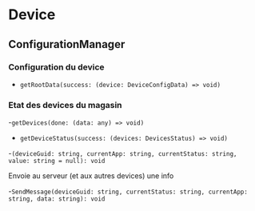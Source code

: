 # Device

## ConfigurationManager

### Configuration du device

- `getRootData(success: (device: DeviceConfigData) => void)`

### Etat des devices du magasin

-`getDevices(done: (data: any) => void)`

- `getDeviceStatus(success: (devices: DevicesStatus) => void)`


-`(deviceGuid: string, currentApp: string, currentStatus: string, value: string = null): void`

Envoie au serveur (et aux autres devices) une info 


-`SendMessage(deviceGuid: string, currentStatus: string, currentApp: string, data: string): void`
